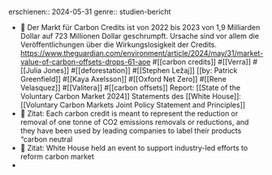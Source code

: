 erschienen:: 2024-05-31
genre:: studien-bericht

- 📝 Der Markt für Carbon Credits ist von 2022 bis 2023 von 1,9 Milliarden Dollar auf 723 Millionen Dollar geschrumpft. Ursache sind vor allem die Veröffentlichungen über die Wirkungslosigkeit der Credits. https://www.theguardian.com/environment/article/2024/may/31/market-value-of-carbon-offsets-drops-61-aoe #[[carbon credits]] #[[Verra]] #[[Julia Jones]] #[[deforestation]] #[[Stephen Ležaj]] [[by: Patrick Greenfield]] #[[Kaya Axelsson]] #[[Oxford Net Zero]] #[[Rene Velasquez]] #[[Valitera]] #[[carbon offsets]]
  Report: [[State of the Voluntary Carbon Market 2024]]
  Statements des [[White House]]: [[Voluntary Carbon Markets Joint Policy Statement and Principles]]
- 📌 Zitat: Each carbon credit is meant to represent the reduction or removal of one tonne of CO2 emissions removals or reductions, and they have been used by leading companies to label their products “carbon neutral
- 📌 Zitat: White House held an event to support industry-led efforts to reform carbon market
-